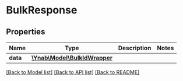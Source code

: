 # BulkResponse

## Properties
Name | Type | Description | Notes
------------ | ------------- | ------------- | -------------
**data** | [**\Ynab\Model\BulkIdWrapper**](BulkIdWrapper.md) |  | 

[[Back to Model list]](../README.md#documentation-for-models) [[Back to API list]](../README.md#documentation-for-api-endpoints) [[Back to README]](../README.md)


